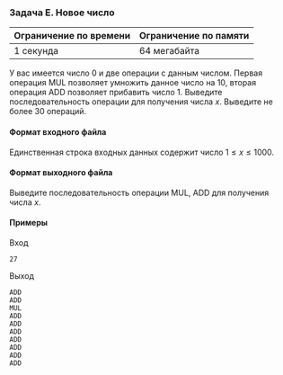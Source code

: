 

### Задача E. Новое число

| Ограничение по времени      | Ограничение по памяти         |
|:----------------------------|:------------------------------|
|1 секунда|64 мегабайта|

У вас имеется число 0 и две операции с данным числом. Первая операция MUL позволяет умножить данное число на 10, вторая операция ADD позволяет прибавить число 1. Выведите последовательность операции для получения числа $x.$ Выведите не более 30 операций.

#### Формат входного файла

Единственная строка входных данных содержит число $1 \le x \le 1000.$


#### Формат выходного файла

Выведите последовательность операции MUL, ADD для получения числа $x.$

#### Примеры

Вход
```
27
```

Выход
```
ADD
ADD
MUL
ADD
ADD
ADD
ADD
ADD
ADD
ADD
```
